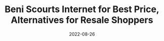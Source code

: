 ---
title: Beni Scourts Internet for Best Price, Alternatives for Resale Shoppers
date: "2022-08-26"
template: "news"
draft: false
slug: "start-up-beni-best-price-alternatives-for-resale-shoppers-tech-trends-funding"
category: "News"
tags:
  - "News"
links:
  - title: Read on WWD
    link: https://wwd.com/sustainability/other/start-up-beni-best-price-alternatives-for-resale-shoppers-tech-trends-funding-1235305047/
description: "Ahead of Secondhand September, resale start-ups reveal new spend, trends, funding and tech."
---